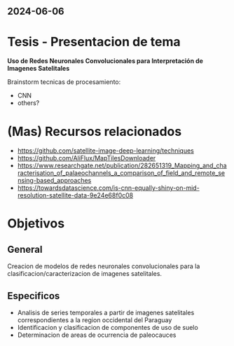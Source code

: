 2024-06-06
---
# Tesis - Presentacion de tema

**Uso de Redes Neuronales Convolucionales para Interpretación de Imagenes Satelitales**

Brainstorm tecnicas de procesamiento:
- CNN
- others?

# (Mas) Recursos relacionados
- https://github.com/satellite-image-deep-learning/techniques
- https://github.com/AliFlux/MapTilesDownloader
- https://www.researchgate.net/publication/282651319_Mapping_and_characterisation_of_palaeochannels_a_comparison_of_field_and_remote_sensing-based_approaches
- https://towardsdatascience.com/is-cnn-equally-shiny-on-mid-resolution-satellite-data-9e24e68f0c08

# Objetivos
## General
Creacion de modelos de redes neuronales convolucionales para la clasificacion/caracterizacion de imagenes satelitales.

## Especificos
- Analisis de series temporales a partir de imagenes satelitales correspondientes a la region occidental del Paraguay
- Identificacion y clasificacion de componentes de uso de suelo
- Determinacion de areas de ocurrencia de paleocauces


